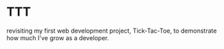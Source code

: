 # TTT
revisiting my first web development project, Tick-Tac-Toe, to demonstrate how much I've grow as a developer. 
